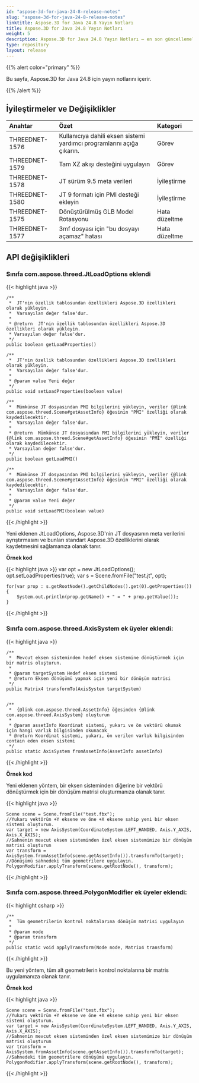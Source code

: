 ```yaml
---
id: "aspose-3d-for-java-24-8-release-notes"
slug: "aspose-3d-for-java-24-8-release-notes"
linktitle: Aspose.3D for Java 24.8 Yayın Notları
title: Aspose.3D for Java 24.8 Yayın Notları
weight: 5
description: Aspose.3D for Java 24.8 Yayın Notları – en son güncellemeler ve düzeltmeler.
type: repository
layout: release
---
```


{{% alert color="primary" %}}

Bu sayfa, Aspose.3D for Java 24.8 için yayın notlarını içerir.

{{% /alert %}}
## **İyileştirmeler ve Değişiklikler**

|**Anahtar**|**Özet**|**Kategori**|
| :- | :- | :- |
| THREEDNET-1576 | Kullanıcıya dahili eksen sistemi yardımcı programlarını açığa çıkarın. | Görev |
| THREEDNET-1579 | Tam XZ akışı desteğini uygulayın | Görev |
| THREEDNET-1578 | JT sürüm 9.5 meta verileri | İyileştirme |
| THREEDNET-1580 | JT 9 formatı için PMI desteği ekleyin | İyileştirme |
| THREEDNET-1575 | Dönüştürülmüş GLB Model Rotasyonu | Hata düzeltme |
| THREEDNET-1577 | 3mf dosyası için "bu dosyayı açamaz" hatası | Hata düzeltme |

## API değişiklikleri ##

### Sınıfa **com.aspose.threed.JtLoadOptions** eklendi


{{< highlight java >}}

    /**
     *  JT'nin özellik tablosundan özellikleri Aspose.3D özellikleri olarak yükleyin.
     *  Varsayılan değer false'dur.
     *
     * @return  JT'nin özellik tablosundan özellikleri Aspose.3D özellikleri olarak yükleyin. 
     * Varsayılan değer false'dur.
     */
    public boolean getLoadProperties()
    
    /**
     *  JT'nin özellik tablosundan özellikleri Aspose.3D özellikleri olarak yükleyin.
     *  Varsayılan değer false'dur.
     *
     * @param value Yeni değer
     */
    public void setLoadProperties(boolean value)
    
    /**
     *  Mümkünse JT dosyasından PMI bilgilerini yükleyin, veriler {@link com.aspose.threed.Scene#getAssetInfo} öğesinin "PMI" özelliği olarak kaydedilecektir.
     *  Varsayılan değer false'dur.
     *
     * @return  Mümkünse JT dosyasından PMI bilgilerini yükleyin, veriler {@link com.aspose.threed.Scene#getAssetInfo} öğesinin "PMI" özelliği olarak kaydedilecektir.
     * Varsayılan değer false'dur.
     */
    public boolean getLoadPMI()
    
    /**
     *  Mümkünse JT dosyasından PMI bilgilerini yükleyin, veriler {@link com.aspose.threed.Scene#getAssetInfo} öğesinin "PMI" özelliği olarak kaydedilecektir.
     *  Varsayılan değer false'dur.
     *
     * @param value Yeni değer
     */
    public void setLoadPMI(boolean value)
        
{{< /highlight >}}

Yeni eklenen JtLoadOptions, Aspose.3D'nin JT dosyasının meta verilerini ayrıştırmasını ve bunları standart Aspose.3D özelliklerini olarak kaydetmesini sağlamanıza olanak tanır.

**Örnek kod**

{{< highlight java >}}
    var opt = new JtLoadOptions();
    opt.setLoadProperties(true);
    var s = Scene.fromFile("test.jt", opt);
    
    for(var prop : s.getRootNode().getChildNodes().get(0).getProperties())
    {
        System.out.println(prop.getName() + " = " + prop.getValue());
    }
{{< /highlight >}}


### Sınıfa **com.aspose.threed.AxisSystem** ek üyeler eklendi:

{{< highlight java >}}

    /**
     *  Mevcut eksen sisteminden hedef eksen sistemine dönüştürmek için bir matris oluşturun.
     *
     * @param targetSystem Hedef eksen sistemi
     * @return Eksen dönüşümü yapmak için yeni bir dönüşüm matrisi
     */
    public Matrix4 transformTo(AxisSystem targetSystem)


    /**
     *  {@link com.aspose.threed.AssetInfo} öğesinden {@link com.aspose.threed.AxisSystem} oluşturun
     *
     * @param assetInfo Koordinat sistemi, yukarı ve ön vektörü okumak için hangi varlık bilgisinden okunacak
     * @return Koordinat sistemi, yukarı, ön verilen varlık bilgisinden contaın eden eksen sistemi
     */
    public static AxisSystem fromAssetInfo(AssetInfo assetInfo)
{{< /highlight >}}

**Örnek kod**

Yeni eklenen yöntem, bir eksen sisteminden diğerine bir vektörü dönüştürmek için bir dönüşüm matrisi oluşturmanıza olanak tanır.

{{< highlight java >}}

    Scene scene = Scene.fromFile("test.fbx");
    //Yukarı vektörün +Y eksene ve öne +X eksene sahip yeni bir eksen sistemi oluşturun.
    var target = new AxisSystem(CoordinateSystem.LEFT_HANDED, Axis.Y_AXIS, Axis.X_AXIS);
    //Sahnenin mevcut eksen sisteminden özel eksen sistemimize bir dönüşüm matrisi oluşturun
    var transform = AxisSystem.fromAssetInfo(scene.getAssetInfo()).transformTo(target);
    //Dönüşümü sahnedeki tüm geometrilere uygulayın.
    PolygonModifier.applyTransform(scene.getRootNode(), transform);
{{< /highlight >}}



### Sınıfa **com.aspose.threed.PolygonModifier** ek üyeler eklendi:

{{< highlight csharp >}}

    /**
     *  Tüm geometrilerin kontrol noktalarına dönüşüm matrisi uygulayın
     *
     * @param node 
     * @param transform 
     */
    public static void applyTransform(Node node, Matrix4 transform)
{{< /highlight >}}

Bu yeni yöntem, tüm alt geometrilerin kontrol noktalarına bir matris uygulamanıza olanak tanır.

**Örnek kod**

{{< highlight java >}}

    Scene scene = Scene.fromFile("test.fbx");
    //Yukarı vektörün +Y eksene ve öne +X eksene sahip yeni bir eksen sistemi oluşturun.
    var target = new AxisSystem(CoordinateSystem.LEFT_HANDED, Axis.Y_AXIS, Axis.X_AXIS);
    //Sahnenin mevcut eksen sisteminden özel eksen sistemimize bir dönüşüm matrisi oluşturun
    var transform = AxisSystem.fromAssetInfo(scene.getAssetInfo()).transformTo(target);
    //Sahnedeki tüm geometrilere dönüşümü uygulayın.
    PolygonModifier.applyTransform(scene.getRootNode(), transform);
{{< /highlight >}}